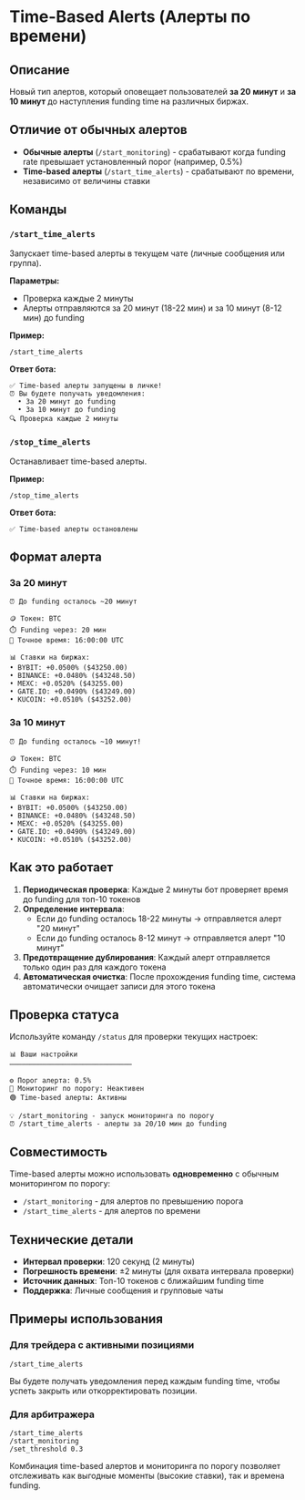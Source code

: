 # Time-Based Alerts (Алерты по времени)

## Описание
Новый тип алертов, который оповещает пользователей **за 20 минут** и **за 10 минут** до наступления funding time на различных биржах.

## Отличие от обычных алертов
- **Обычные алерты** (`/start_monitoring`) - срабатывают когда funding rate превышает установленный порог (например, 0.5%)
- **Time-based алерты** (`/start_time_alerts`) - срабатывают по времени, независимо от величины ставки

## Команды

### `/start_time_alerts`
Запускает time-based алерты в текущем чате (личные сообщения или группа).

**Параметры:**
- Проверка каждые 2 минуты
- Алерты отправляются за 20 минут (18-22 мин) и за 10 минут (8-12 мин) до funding

**Пример:**
```
/start_time_alerts
```

**Ответ бота:**
```
✅ Time-based алерты запущены в личке!
⏰ Вы будете получать уведомления:
  • За 20 минут до funding
  • За 10 минут до funding
🔍 Проверка каждые 2 минуты
```

### `/stop_time_alerts`
Останавливает time-based алерты.

**Пример:**
```
/stop_time_alerts
```

**Ответ бота:**
```
✅ Time-based алерты остановлены
```

## Формат алерта

### За 20 минут
```
⏰ До funding осталось ~20 минут

🪙 Токен: BTC
⏱️ Funding через: 20 мин
📅 Точное время: 16:00:00 UTC

📊 Ставки на биржах:
• BYBIT: +0.0500% ($43250.00)
• BINANCE: +0.0480% ($43248.50)
• MEXC: +0.0520% ($43255.00)
• GATE.IO: +0.0490% ($43249.00)
• KUCOIN: +0.0510% ($43252.00)
```

### За 10 минут
```
⏰ До funding осталось ~10 минут!

🪙 Токен: BTC
⏱️ Funding через: 10 мин
📅 Точное время: 16:00:00 UTC

📊 Ставки на биржах:
• BYBIT: +0.0500% ($43250.00)
• BINANCE: +0.0480% ($43248.50)
• MEXC: +0.0520% ($43255.00)
• GATE.IO: +0.0490% ($43249.00)
• KUCOIN: +0.0510% ($43252.00)
```

## Как это работает

1. **Периодическая проверка**: Каждые 2 минуты бот проверяет время до funding для топ-10 токенов
2. **Определение интервала**: 
   - Если до funding осталось 18-22 минуты → отправляется алерт "20 минут"
   - Если до funding осталось 8-12 минут → отправляется алерт "10 минут"
3. **Предотвращение дублирования**: Каждый алерт отправляется только один раз для каждого токена
4. **Автоматическая очистка**: После прохождения funding time, система автоматически очищает записи для этого токена

## Проверка статуса

Используйте команду `/status` для проверки текущих настроек:

```
📊 Ваши настройки
──────────────────────────────

⚙️ Порог алерта: 0.5%
🔴 Мониторинг по порогу: Неактивен
🟢 Time-based алерты: Активны

💡 /start_monitoring - запуск мониторинга по порогу
⏰ /start_time_alerts - алерты за 20/10 мин до funding
```

## Совместимость

Time-based алерты можно использовать **одновременно** с обычным мониторингом по порогу:
- `/start_monitoring` - для алертов по превышению порога
- `/start_time_alerts` - для алертов по времени

## Технические детали

- **Интервал проверки**: 120 секунд (2 минуты)
- **Погрешность времени**: ±2 минуты (для охвата интервала проверки)
- **Источник данных**: Топ-10 токенов с ближайшим funding time
- **Поддержка**: Личные сообщения и групповые чаты

## Примеры использования

### Для трейдера с активными позициями
```
/start_time_alerts
```
Вы будете получать уведомления перед каждым funding time, чтобы успеть закрыть или откорректировать позиции.

### Для арбитражера
```
/start_time_alerts
/start_monitoring
/set_threshold 0.3
```
Комбинация time-based алертов и мониторинга по порогу позволяет отслеживать как выгодные моменты (высокие ставки), так и времена funding.
